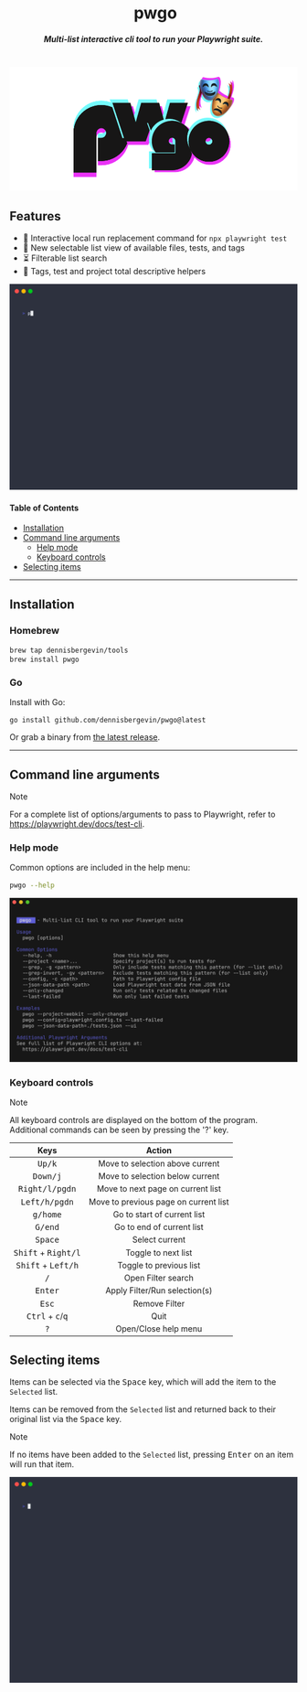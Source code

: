 <div align="center">
<h1>️  pwgo  </h1>
<h5 align="center">
Multi-list interactive cli tool to run your Playwright suite.
</h5>
</div>
<br>
<div align="center">
  <img alt="Pwgo logo" src="./assets/pwgo-logo.png">
</div>

## Features

- 👟 Interactive local run replacement command for `npx playwright test`
- 📓 New selectable list view of available files, tests, and tags
- ⏳ Filterable list search
- 🔦 Tags, test and project total descriptive helpers

![Demo](./assets/pwgo-demo.gif)

#### Table of Contents

- [Installation](#installation)
- [Command line arguments](#command-line-arguments)
  - [Help mode](#help-mode)
  - [Keyboard controls](#keyboard-controls)
- [Selecting items](#selecting-items)

---

## Installation

### Homebrew

```console
brew tap dennisbergevin/tools
brew install pwgo
```

### Go

Install with Go:

```console
go install github.com/dennisbergevin/pwgo@latest
```

Or grab a binary from [the latest release](https://github.com/dennisbergevin/pwgo/releases/latest).

---

## Command line arguments

> [!NOTE]  
> For a complete list of options/arguments to pass to Playwright, refer to https://playwright.dev/docs/test-cli.

### Help mode

Common options are included in the help menu:

```bash
pwgo --help
```

![Help demo](./assets/pwgo-help.png)

### Keyboard controls

> [!NOTE]  
> All keyboard controls are displayed on the bottom of the program. Additional commands can be seen by pressing the '?' key.

|                    Keys                     |                Action                 |
| :-----------------------------------------: | :-----------------------------------: |
|               <kbd>Up/k</kbd>               |    Move to selection above current    |
|              <kbd>Down/j</kbd>              |    Move to selection below current    |
|           <kbd>Right/l/pgdn</kbd>           |   Move to next page on current list   |
|           <kbd>Left/h/pgdn</kbd>            | Move to previous page on current list |
|              <kbd>g/home</kbd>              |      Go to start of current list      |
|              <kbd>G/end</kbd>               |       Go to end of current list       |
|              <kbd>Space</kbd>               |            Select current             |
|    <kbd>Shift</kbd> + <kbd>Right/l</kbd>    |          Toggle to next list          |
|    <kbd>Shift</kbd> + <kbd>Left/h</kbd>     |        Toggle to previous list        |
|                <kbd>/</kbd>                 |          Open Filter search           |
|              <kbd>Enter</kbd>               |     Apply Filter/Run selection(s)     |
|               <kbd>Esc</kbd>                |             Remove Filter             |
| <kbd>Ctrl</kbd> + <kbd>c</kbd>/<kbd>q</kbd> |                 Quit                  |
|                <kbd>?</kbd>                 |         Open/Close help menu          |

## Selecting items

Items can be selected via the <kbd>Space</kbd> key, which will add the item to the `Selected` list.

Items can be removed from the `Selected` list and returned back to their original list via the <kbd>Space</kbd> key.

> [!NOTE]  
> If no items have been added to the `Selected` list, pressing <kbd>Enter</kbd> on an item will run that item.

![Selecting demo](./assets/pwgo-selecting.gif)
